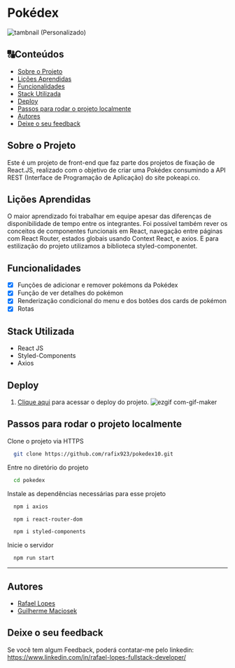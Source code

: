 # Pokédex
![tambnail (Personalizado)](https://user-images.githubusercontent.com/99361183/198978859-ef02bcaf-04b9-45d7-88f7-44628acdf779.jpeg)

##  🔠Conteúdos
<!--ts-->
   * [Sobre o Projeto](#sobre-o-projeto)
   * [Lições Aprendidas](#lições-aprendidas)
   * [Funcionalidades](#funcionalidades)
   * [Stack Utilizada](#stack-utilizada)
   * [Deploy](#deploy)
   * [Passos para rodar o projeto localmente](#passos-para-rodar-o-projeto-localmente)
   * [Autores](#autores)
   * [ Deixe o seu feedback](#deixe-o-seu-feedback)
<!--te-->

## Sobre o Projeto

Este é um projeto de front-end que faz parte dos projetos de fixação de React.JS, realizado com o objetivo de criar uma Pokédex consumindo a API REST (Interface de Programação de Aplicação) do site pokeapi.co.

## Lições Aprendidas

O maior aprendizado foi trabalhar em equipe apesar das diferenças de disponibilidade de tempo entre os integrantes. Foi possível também rever os conceitos de componentes funcionais em React, navegação entre páginas com React Router, estados globais usando Context React, e axios. E para estilização do projeto utilizamos a biblioteca styled-componentet. 

## Funcionalidades

- [x] Funções de adicionar e remover pokémons da Pokédex
- [x] Função de ver detalhes do pokémon
- [x] Renderização condicional do menu e dos botões dos cards de pokémon
- [x] Rotas

## Stack Utilizada

+ React JS
+ Styled-Components
+ Axios

## Deploy 

1) [Clique aqui](https://alcoholic-twig.surge.sh) para acessar o deploy do projeto.
![ezgif com-gif-maker](https://user-images.githubusercontent.com/99361183/198992950-7d7e128f-92d7-4936-acd2-053b010da9fe.gif)

## Passos para rodar o projeto localmente
  
Clone o projeto via HTTPS

```bash
  git clone https://github.com/rafix923/pokedex10.git
```

Entre no diretório do projeto

```bash
  cd pokedex
```

Instale as dependências necessárias para esse projeto

```bash
  npm i axios
```

```bash
  npm i react-router-dom
```

```bash
  npm i styled-components
```

Inicie o servidor

```bash
  npm run start
```

 --- 
##  Autores
  
- [Rafael Lopes](https://github.com/rafix923)
- [Guilherme Maciosek](https://github.com/glmaciosek) 

## Deixe o seu feedback

Se você tem algum Feedback, poderá contatar-me pelo linkedin: https://www.linkedin.com/in/rafael-lopes-fullstack-developer/

